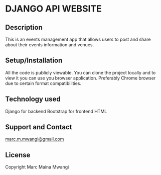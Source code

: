 # DJANGO API WEBSITE
## Description
This is an events management app that allows users to post and share about their events information and venues.

## Setup/Installation
All the code is publicly viewable. You can clone the project locally and to view it you can use you browser application. Preferably Chrome browser due to certain format compatibilities.

## Technology used
Django for backend 
Bootstrap for frontend
HTML

## Support and Contact
marc.m.mwangi@gmail.com

## License
Copyright Marc Maina Mwangi


